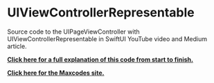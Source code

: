 # UIViewControllerRepresentable
Source code to the UIPageViewController with UIViewControllerRepresentable in SwiftUI YouTube video and Medium article.

**[Click here for a full explanation of this code from start to finish.](https://youtu.be/hr_B03mabYo)**

**[Click here for the Maxcodes site.](https://www.maxcodes.io/)**

